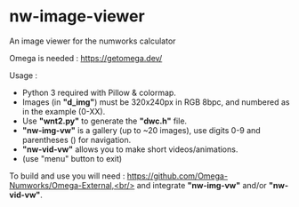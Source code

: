 # nw-image-viewer

An image viewer for the numworks calculator

Omega is needed : https://getomega.dev/

Usage : 
- Python 3 required with Pillow & colormap.
- Images (in **"d_img"**) must be 320x240px in RGB 8bpc, and numbered as in the example (0-XX).
- Use **"wnt2.py"** to generate the **"dwc.h"** file.
- **"nw-img-vw"** is a gallery (up to ~20 images), use digits 0-9 and parentheses () for navigation.
- **"nw-vid-vw"** allows you to make short videos/animations.
- (use "menu" button to exit)

To build and use you will need : https://github.com/Omega-Numworks/Omega-External,<br/>
and integrate **"nw-img-vw"** and/or **"nw-vid-vw"**.

